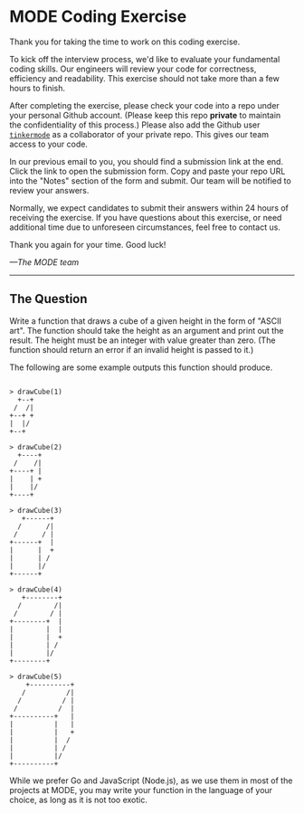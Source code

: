 # MODE Coding Exercise

Thank you for taking the time to work on this coding exercise.

To kick off the interview process, we'd like to evaluate your fundamental coding skills.
Our engineers will review your code for correctness, efficiency and readability.
This exercise should not take more than a few hours to finish.

After completing the exercise, please check your code into a repo under your personal
Github account. (Please keep this repo **private** to maintain the confidentiality of this process.)
Please also add the Github user [`tinkermode`](https://github.com/tinkermode) as a
collaborator of your private repo. This gives our team access to your code.

In our previous email to you, you should find a submission link at the end. Click the
link to open the submission form. Copy and paste your repo URL into the "Notes" section of
the form and submit. Our team will be notified to review your answers.

Normally, we expect candidates to submit their answers within 24 hours of receiving the exercise.
If you have questions about this exercise, or need additional time due to unforeseen circumstances,
feel free to contact us.

Thank you again for your time. Good luck!

*&mdash;The MODE team*

<hr>

## The Question

Write a function that draws a cube of a given height in the form of "ASCII art".
The function should take the height as an argument and print out the result. The height
must be an integer with value greater than zero. (The function should return
an error if an invalid height is passed to it.)

The following are some example outputs this function should produce.

```

> drawCube(1)
  +--+
 /  /|
+--+ +
|  |/
+--+

> drawCube(2)
  +----+
 /    /|
+----+ |
|    | +
|    |/
+----+

> drawCube(3)
   +------+
  /      /|
 /      / |
+------+  |
|      |  +
|      | /
|      |/
+------+

> drawCube(4)
   +--------+
  /        /|
 /        / |
+--------+  |
|        |  |
|        |  +
|        | /
|        |/
+--------+

> drawCube(5)
    +----------+
   /          /|
  /          / |
 /          /  |
+----------+   |
|          |   |
|          |   +
|          |  /
|          | /
|          |/
+----------+

```


While we prefer Go and JavaScript (Node.js), as we use them in most of the projects at MODE,
you may write your function in the language of your choice, as long as it is not too exotic.
